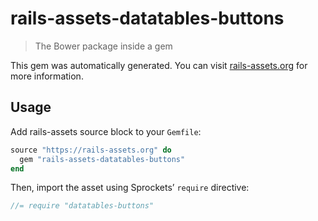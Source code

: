 # rails-assets-datatables-buttons

> The Bower package inside a gem

This gem was automatically generated. You can visit [rails-assets.org](https://rails-assets.org) for more information.

## Usage

Add rails-assets source block to your `Gemfile`:

```ruby
source "https://rails-assets.org" do
  gem "rails-assets-datatables-buttons"
end

```

Then, import the asset using Sprockets’ `require` directive:

```js
//= require "datatables-buttons"
```
